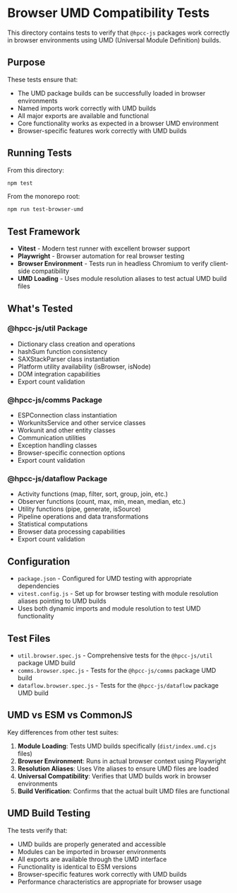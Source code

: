# Browser UMD Compatibility Tests

This directory contains tests to verify that `@hpcc-js` packages work correctly in browser environments using UMD (Universal Module Definition) builds.

## Purpose

These tests ensure that:
- The UMD package builds can be successfully loaded in browser environments
- Named imports work correctly with UMD builds
- All major exports are available and functional
- Core functionality works as expected in a browser UMD environment
- Browser-specific features work correctly with UMD builds

## Running Tests

From this directory:
```bash
npm test
```

From the monorepo root:
```bash
npm run test-browser-umd
```

## Test Framework

- **Vitest** - Modern test runner with excellent browser support
- **Playwright** - Browser automation for real browser testing
- **Browser Environment** - Tests run in headless Chromium to verify client-side compatibility
- **UMD Loading** - Uses module resolution aliases to test actual UMD build files

## What's Tested

### @hpcc-js/util Package
- Dictionary class creation and operations
- hashSum function consistency
- SAXStackParser class instantiation
- Platform utility availability (isBrowser, isNode)
- DOM integration capabilities
- Export count validation

### @hpcc-js/comms Package
- ESPConnection class instantiation
- WorkunitsService and other service classes
- Workunit and other entity classes
- Communication utilities
- Exception handling classes
- Browser-specific connection options
- Export count validation

### @hpcc-js/dataflow Package
- Activity functions (map, filter, sort, group, join, etc.)
- Observer functions (count, max, min, mean, median, etc.)
- Utility functions (pipe, generate, isSource)
- Pipeline operations and data transformations
- Statistical computations
- Browser data processing capabilities
- Export count validation

## Configuration

- `package.json` - Configured for UMD testing with appropriate dependencies
- `vitest.config.js` - Set up for browser testing with module resolution aliases pointing to UMD builds
- Uses both dynamic imports and module resolution to test UMD functionality

## Test Files

- `util.browser.spec.js` - Comprehensive tests for the `@hpcc-js/util` package UMD build
- `comms.browser.spec.js` - Tests for the `@hpcc-js/comms` package UMD build
- `dataflow.browser.spec.js` - Tests for the `@hpcc-js/dataflow` package UMD build

## UMD vs ESM vs CommonJS

Key differences from other test suites:

1. **Module Loading**: Tests UMD builds specifically (`dist/index.umd.cjs` files)
2. **Browser Environment**: Runs in actual browser context using Playwright
3. **Resolution Aliases**: Uses Vite aliases to ensure UMD files are loaded
4. **Universal Compatibility**: Verifies that UMD builds work in browser environments
5. **Build Verification**: Confirms that the actual built UMD files are functional

## UMD Build Testing

The tests verify that:
- UMD builds are properly generated and accessible
- Modules can be imported in browser environments
- All exports are available through the UMD interface
- Functionality is identical to ESM versions
- Browser-specific features work correctly with UMD builds
- Performance characteristics are appropriate for browser usage
